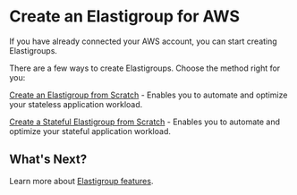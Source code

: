 # Create an Elastigroup for AWS

If you have already connected your AWS account, you can start creating Elastigroups.

There are a few ways to create Elastigroups. Choose the method right for you:

[Create an Elastigroup from Scratch](elastigroup/tutorials/elastigroup-tasks/create-an-elastigroup-from-scratch.md) -
Enables you to automate and optimize your stateless application workload.

[Create a Stateful Elastigroup from Scratch](elastigroup/tutorials/elastigroup-tasks/create-a-stateful-elastigroup-from-scratch.md) - 
Enables you to automate and optimize your stateful application workload.

## What's Next?

Learn more about [Elastigroup features](elastigroup/features/).
